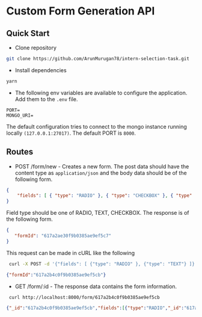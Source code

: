 # Custom Form Generation API

## Quick Start
+ Clone repository
```bash
git clone https://github.com/ArunMurugan78/intern-selection-task.git
```
+ Install dependencies
```bash
yarn 
```
+ The following env variables are available to configure the application. Add them to the `.env` file.
```
PORT=
MONGO_URI=
```

The default configuration tries to connect to the mongo instance running locally `(127.0.0.1:27017)`. The default PORT is `8000`.


## Routes
+ POST /form/new - Creates a new form. The post data should have the content type as `application/json` and the body data should be of the following form.
```json
{
    "fields": [ { "type": "RADIO" }, { "type": "CHECKBOX" }, { "type" : "TEXT" } ]
}
```

Field type should be one of RADIO, TEXT, CHECKBOX. The response is of the following form.

```json
{  
   "formId": "617a2ae30f9b0385ae9ef5c7"
}
```

This request can be made in cURL like the following
```bash
 curl -X POST -d '{"fields": [ {"type": "RADIO" }, {"type": "TEXT"} ]}' -H "Content-Type: application/json" http://localhost:8000/form/new
```
```json
{"formId":"617a2b4c0f9b0385ae9ef5cb"}
```

+ GET  /form/:id - The response data contains the form information.

```bash
 curl http://localhost:8000/form/617a2b4c0f9b0385ae9ef5cb
```

```json
{"_id":"617a2b4c0f9b0385ae9ef5cb","fields":[{"type":"RADIO","_id":"617a2b4c0f9b0385ae9ef5cc"},{"type":"TEXT","_id":"617a2b4c0f9b0385ae9ef5cd"}],"__v":0}
```